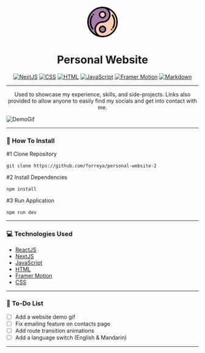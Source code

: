 <p align="center"><img alt="logo" src="https://github.com/forreya/personal-website-2/blob/main/logo.png" width="80px" /></p>
<h1 align="center">Personal Website</h1>

<p align="center">
  <a href="#"><img alt="NextJS" src="https://img.shields.io/badge/next.js-000000?style=for-the-badge&logo=nextdotjs&logoColor=white"></a>
  <a href="#"><img alt="CSS" src="https://img.shields.io/badge/CSS-239120?&style=for-the-badge&logo=css3&logoColor=white"></a>
  <a href="#"><img alt="HTML" src="https://img.shields.io/badge/HTML5-E34F26?style=for-the-badge&logo=html5&logoColor=white"></a>
  <a href="#"><img alt="JavaScript" src="https://img.shields.io/badge/JavaScript-323330?style=for-the-badge&logo=javascript&logoColor=F7DF1E"></a>
  <a href="#"><img alt="Framer Motion" src="https://img.shields.io/badge/Framer-black?style=for-the-badge&logo=framer&logoColor=blue"></a>
  <a href="#"><img alt="Markdown" src="https://img.shields.io/badge/Markdown-000000?style=for-the-badge&logo=markdown&logoColor=white"></a>
</p>

---

<p align="center">Used to showcase my experience, skills, and side-projects. Links also provided to allow anyone to easily find my socials and get into contact with me.</p>

![DemoGif](https://github.com/forreya/personal-website-2/blob/main/demo.gif)

---

### 💾 How To Install

#1 Clone Repository

```
git clone https://github.com/forreya/personal-website-2
```

#2 Install Dependencies

```
npm install 
```
    
#3 Run Application

```
npm run dev
```
    
---

### 💻 Technologies Used

- [ReactJS](https://reactjs.org/)
- [NextJS](https://nextjs.org/)
- [JavaScript](https://www.javascript.com/)
- [HTML](https://html.spec.whatwg.org/multipage/)
- [Framer Motion](https://www.framer.com/motion/)
- [CSS](https://devdocs.io/css/)

---

### 📝 To-Do List

- [ ] Add a website demo gif
- [ ] Fix emailing feature on contacts page
- [ ] Add route transition animations
- [ ] Add a language switch (English & Mandarin)

---